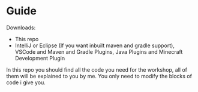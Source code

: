 # Guide
Downloads:
- This repo
- IntelliJ or Eclipse (If you want inbuilt maven and gradle support), VSCode and Maven and Gradle Plugins, Java Plugins and Minecraft Development Plugin

In this repo you should find all the code you need for the workshop, all of them will be explained to you by me. You only need to modify the blocks of code i give you.
